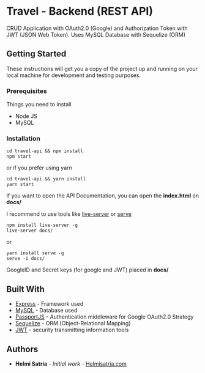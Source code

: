 # Travel - Backend (REST API)

CRUD Application with OAuth2.0 (Google) and Authorization Token with JWT (JSON Web Token). Uses MySQL Database with Sequelize (ORM)

## Getting Started

These instructions will get you a copy of the project up and running on your local machine for development and testing purposes.
### Prerequisites

Things you need to install

* Node JS
* MySQL

### Installation

```
cd travel-api && npm install
npm start
```

or if you prefer using yarn

```
cd travel-api && yarn install
yarn start
```

If you want to open the API Documentation, you can open the **index.html** on **docs/**

I recommend to use tools like [live-server](https://www.npmjs.com/package/live-server) or [serve](https://www.npmjs.com/package/serve)

```
npm install live-server -g
live-server docs/
```
or 
```
yarn install serve -g
serve -i docs/
```

GoogleID and Secret keys (for google and JWT) placed in **docs/**
## Built With

* [Express](http://http://expressjs.com/) - Framework used
* [MySQL](https://www.mysql.com/) - Database used
* [PassportJS](http://www.passportjs.org/) - Authentication middleware for Google OAuth2.0 Strategy
* [Sequelize](https:/http://docs.sequelizejs.com/) - ORM (Object-Relational Mapping)
* [JWT](https://jwt.io/) - security transmitting information tools

## Authors

* **Helmi Satria** - *Initial work* - [Helmisatria.com](https://helmisatria.com)
